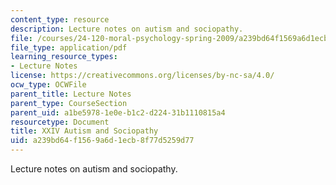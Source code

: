 ```yaml
---
content_type: resource
description: Lecture notes on autism and sociopathy.
file: /courses/24-120-moral-psychology-spring-2009/a239bd64f1569a6d1ecb8f77d5259d77_MIT24_120s09_lec24.pdf
file_type: application/pdf
learning_resource_types:
- Lecture Notes
license: https://creativecommons.org/licenses/by-nc-sa/4.0/
ocw_type: OCWFile
parent_title: Lecture Notes
parent_type: CourseSection
parent_uid: a1be5978-1e0e-b1c2-d224-31b1110815a4
resourcetype: Document
title: XXIV Autism and Sociopathy
uid: a239bd64-f156-9a6d-1ecb-8f77d5259d77
---
```

Lecture notes on autism and sociopathy.